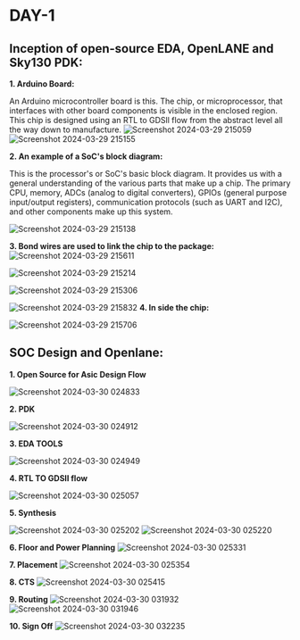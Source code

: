 # DAY-1
## Inception of open-source EDA, OpenLANE and Sky130 PDK:  

**1. Arduino Board:**

An Arduino microcontroller board is this. The chip, or microprocessor, that interfaces with other board components is visible in the enclosed region. This chip is designed using an RTL to GDSll flow from the abstract level all the way down to manufacture.
![Screenshot 2024-03-29 215059](https://github.com/Sushilbahadurpankaj/Sushil_VSD_SOC/assets/138396606/4ef12d8a-0d80-4c38-8221-b34fd9d9d3f4)
![Screenshot 2024-03-29 215155](https://github.com/Sushilbahadurpankaj/Sushil_VSD_SOC/assets/138396606/1c079d6e-814a-461a-832f-f427d2068f38)

**2. An example of a SoC's block diagram:**

This is the processor's or SoC's basic block diagram. It provides us with a general understanding of the various parts that make up a chip. The primary CPU, memory, ADCs (analog to digital converters), GPIOs (general purpose input/output registers), communication protocols (such as UART and I2C), and other components make up this system.

![Screenshot 2024-03-29 215138](https://github.com/Sushilbahadurpankaj/Sushil_VSD_SOC/assets/138396606/ae8f2335-2cf2-439a-a396-ba1361a0709a)





**3. Bond wires are used to link the chip to the package:** 
![Screenshot 2024-03-29 215611](https://github.com/Sushilbahadurpankaj/Sushil_VSD_SOC/assets/138396606/ea76ec1c-a3cb-4be9-80a9-a5f735225ece)


![Screenshot 2024-03-29 215214](https://github.com/Sushilbahadurpankaj/Sushil_VSD_SOC/assets/138396606/284c9675-abae-4ac2-99a8-16546695810b)



![Screenshot 2024-03-29 215306](https://github.com/Sushilbahadurpankaj/Sushil_VSD_SOC/assets/138396606/fbd31b9c-5114-4048-b232-6df894c1d856)



![Screenshot 2024-03-29 215832](https://github.com/Sushilbahadurpankaj/Sushil_VSD_SOC/assets/138396606/b1de83ab-1d8f-4a6b-897b-93ffc3600124)
**4. In side the chip:**


![Screenshot 2024-03-29 215706](https://github.com/Sushilbahadurpankaj/Sushil_VSD_SOC/assets/138396606/75637293-a306-44b2-9769-83309a612aeb)




## SOC Design and Openlane:

**1. Open Source for Asic Design Flow**

![Screenshot 2024-03-30 024833](https://github.com/Sushilbahadurpankaj/Sushil_VSD_SOC/assets/138396606/7322c1c1-dfcc-4a21-a7b2-77fb8da97cb9)

**2. PDK**

![Screenshot 2024-03-30 024912](https://github.com/Sushilbahadurpankaj/Sushil_VSD_SOC/assets/138396606/ea9a926f-ef5b-476f-b369-5bf6b036f7eb)

**3. EDA TOOLS**

![Screenshot 2024-03-30 024949](https://github.com/Sushilbahadurpankaj/Sushil_VSD_SOC/assets/138396606/c3b8d29a-9d5c-4ee6-baa7-f5159d12ad8e)

**4. RTL TO GDSII flow**

![Screenshot 2024-03-30 025057](https://github.com/Sushilbahadurpankaj/Sushil_VSD_SOC/assets/138396606/489b1b90-3207-4d75-9448-eb7c7f7d4f98)

**5. Synthesis**

![Screenshot 2024-03-30 025202](https://github.com/Sushilbahadurpankaj/Sushil_VSD_SOC/assets/138396606/3cf28fe6-fda2-4a91-ad1d-7cd96f9f84b3)
![Screenshot 2024-03-30 025220](https://github.com/Sushilbahadurpankaj/Sushil_VSD_SOC/assets/138396606/286b8ab5-40b0-4e2e-b27f-4af4873dc46b)

**6. Floor and Power Planning**
![Screenshot 2024-03-30 025331](https://github.com/Sushilbahadurpankaj/Sushil_VSD_SOC/assets/138396606/dbc9a581-d233-4c82-a45c-43dc36a4fdd9)

**7. Placement**
![Screenshot 2024-03-30 025354](https://github.com/Sushilbahadurpankaj/Sushil_VSD_SOC/assets/138396606/aa5c5a9d-36f5-43a3-9dac-73765bcf9e89)

**8. CTS**
 ![Screenshot 2024-03-30 025415](https://github.com/Sushilbahadurpankaj/Sushil_VSD_SOC/assets/138396606/7c022c2b-e32f-47a3-b41e-138495b626b6)

**9. Routing**
![Screenshot 2024-03-30 031932](https://github.com/Sushilbahadurpankaj/Sushil_VSD_SOC/assets/138396606/4763b755-4ccc-4866-a1d5-eacd81035902)
![Screenshot 2024-03-30 031946](https://github.com/Sushilbahadurpankaj/Sushil_VSD_SOC/assets/138396606/ab4509aa-510d-4b66-8868-2dad9e8db356)

**10. Sign Off**
![Screenshot 2024-03-30 032235](https://github.com/Sushilbahadurpankaj/Sushil_VSD_SOC/assets/138396606/de845f77-164f-4ea6-921b-3a1b89b84d64)











